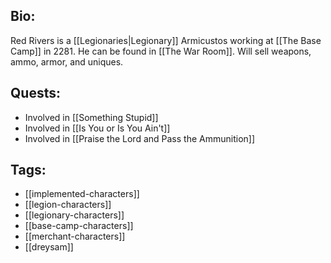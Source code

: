 ## Bio:

Red Rivers is a [[Legionaries|Legionary]] Armicustos working at [[The Base Camp]] in 2281. He can be found in [[The War Room]]. Will sell weapons, ammo, armor, and uniques.

## Quests:

- Involved in [[Something Stupid]]
- Involved in [[Is You or Is You Ain't]]
- Involved in [[Praise the Lord and Pass the Ammunition]]

## Tags:

- [[implemented-characters]]
- [[legion-characters]]
- [[legionary-characters]]
- [[base-camp-characters]]
- [[merchant-characters]]
- [[dreysam]]